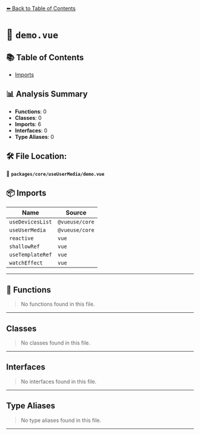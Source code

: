 [⬅️ Back to Table of Contents](../../../index.md)

# 📄 `demo.vue`

## 📚 Table of Contents

- [Imports](#imports)

## 📊 Analysis Summary

- **Functions**: 0
- **Classes**: 0
- **Imports**: 6
- **Interfaces**: 0
- **Type Aliases**: 0

## 🛠️ File Location:
📂 **`packages/core/useUserMedia/demo.vue`**

## 📦 Imports

| Name | Source |
|------|--------|
| `useDevicesList` | `@vueuse/core` |
| `useUserMedia` | `@vueuse/core` |
| `reactive` | `vue` |
| `shallowRef` | `vue` |
| `useTemplateRef` | `vue` |
| `watchEffect` | `vue` |


---

## 🔧 Functions

> No functions found in this file.


---

## Classes

> No classes found in this file.


---

## Interfaces

> No interfaces found in this file.


---

## Type Aliases

> No type aliases found in this file.


---
